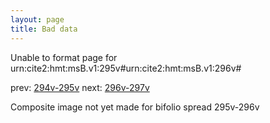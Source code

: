 ```yaml
---
layout: page
title: Bad data
---
```


Unable to format page for urn:cite2:hmt:msB.v1:295v#urn:cite2:hmt:msB.v1:296v#

prev: [294v-295v](../294v-295v/) next: [296v-297v](../296v-297v/)

Composite image not yet made for bifolio spread 295v-296v

